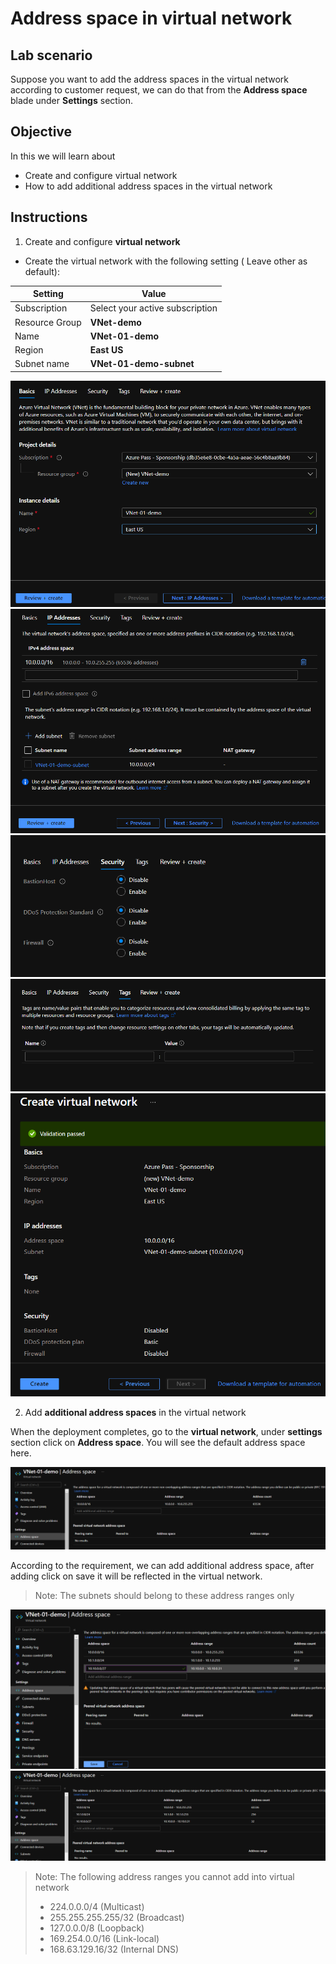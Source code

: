 # Address space in virtual network

## Lab scenario

Suppose you want to add the address spaces in the virtual network according to customer request, we can do that from the **Address space** blade under **Settings** section.

## Objective

In this we will learn about 
- Create and configure virtual network
- How to add additional address spaces in the virtual network

## Instructions

1. Create and configure **virtual network**

- Create the virtual network with the following setting ( Leave other as default):

| Setting | Value |
| -- | -- |
| Subscription | Select your active subscription |
| Resource Group | **VNet-demo** |
| Name | **VNet-01-demo** |
| Region | **East US** |
| Subnet name | **VNet-01-demo-subnet** |

<img src="Images/Virtual Network/Creating VNet basic.png"> 

<img src="Images/Virtual Network/Creating VNet ip address.png"> 

<img src="Images/Virtual Network/Creating VNet security.png"> 

<img src="Images/Virtual Network/Creating VNet tags.png"> 

<img src="Images/Virtual Network/Creating VNet final validation.png"> 


2. Add **additional address spaces** in the virtual network

When the deployment completes, go to the **virtual network**, under **settings** section click on **Address space**. You will see the default address space here.

<img src="Images/Virtual Network/VNet address spaces.png"> 

According to the requirement, we can add additional address space, after adding click on save it will be reflected in the virtual network.

> Note: The subnets should belong to these address ranges only

<img src="Images/Virtual Network/VNet additional address spaces.png"> 

<img src="Images/Virtual Network/VNet address spaces done.png"> 
 
> Note: The following address ranges you cannot add into virtual network
> - 224.0.0.0/4 (Multicast)
> - 255.255.255.255/32 (Broadcast)
> - 127.0.0.0/8 (Loopback)
> - 169.254.0.0/16 (Link-local)
> - 168.63.129.16/32 (Internal DNS) 

